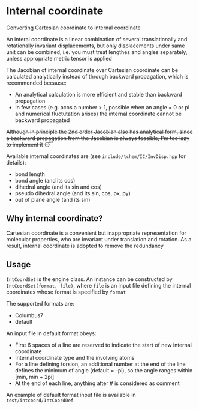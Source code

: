# Internal coordinate
Converting Cartesian coordinate to internal coordinate

An interal coordinate is a linear combination of several translationally and rotationally invariant displacements, but only displacements under same unit can be combined, i.e. you must treat lengthes and angles separately, unless appropriate metric tensor is applied

The Jacobian of internal coordinate over Cartesian coordinate can be calculated analytically instead of through backward propagation, which is recommended because:
* An analytical calculation is more efficient and stable than backward propagation
* In few cases (e.g. acos a number > 1, possible when an angle = 0 or pi and numerical fluctutation arises) the internal coordinate cannot be backward propagated

~~Although in principle the 2nd order Jacobian also has analytical form, since a backward propagation from the Jacobian is always feasible, I'm too lazy to implement it~~ :sleeping:

Available internal coordinates are (see `include/tchem/IC/InvDisp.hpp` for details):
* bond length
* bond angle (and its cos)
* dihedral angle (and its sin and cos)
* pseudo dihedral angle (and its sin, cos, px, py)
* out of plane angle (and its sin)

## Why internal coordinate?
Cartesian coordinate is a convenient but inappropriate representation for molecular properties, who are invariant under translation and rotation. As a result, internal coordinate is adopted to remove the redundancy

## Usage
`IntCoordSet` is the engine class. An instance can be constructed by `IntCoordSet(format, file)`, where `file` is an input file defining the internal coordinates whose format is specified by `format`

The supported formats are:
* Columbus7
* default

An input file in default format obeys:
* First 6 spaces of a line are reserved to indicate the start of new internal coordinate
* Internal coordinate type and the involving atoms
* For a line defining torsion, an additional number at the end of the line defines the minimum of angle (default = -pi), so the angle ranges within [min, min + 2pi]
* At the end of each line, anything after # is considered as comment

An example of default format input file is available in `test/intcoord/IntCoordDef`